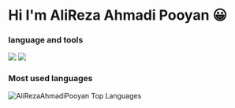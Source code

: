 # Hi I'm AliReza Ahmadi Pooyan 😀

### language and tools

<p align="left">
 <img src="https://img.icons8.com/color/48/000000/java-coffee-cup-logo.png">
 <img src="https://img.icons8.com/color/48/000000/android-studio--v3.png">
 
### Most used languages

 <img alt="AliRezaAhmadiPooyan Top Languages" src="https://github-readme-stats.vercel.app/api/top-langs/?username=AliRezaAhmadiPooyan&langs_count=100&count_private=true&layout=compact&theme=react&hide_border=true&bg_color=0D1117" />

